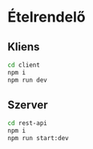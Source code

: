 # Ételrendelő

## Kliens

```sh
cd client
npm i
npm run dev
```

## Szerver

```sh
cd rest-api
npm i
npm run start:dev
```
